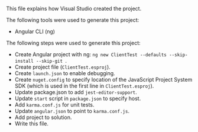 This file explains how Visual Studio created the project.

The following tools were used to generate this project:
- Angular CLI (ng)

The following steps were used to generate this project:
- Create Angular project with ng: `ng new ClientTest --defaults --skip-install --skip-git `.
- Create project file (`ClientTest.esproj`).
- Create `launch.json` to enable debugging.
- Create `nuget.config` to specify location of the JavaScript Project System SDK (which is used in the first line in `ClientTest.esproj`).
- Update package.json to add `jest-editor-support`.
- Update `start` script in `package.json` to specify host.
- Add `karma.conf.js` for unit tests.
- Update `angular.json` to point to `karma.conf.js`.
- Add project to solution.
- Write this file.
